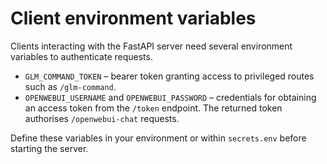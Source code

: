 # Client environment variables

Clients interacting with the FastAPI server need several environment variables to authenticate requests.

- `GLM_COMMAND_TOKEN` – bearer token granting access to privileged routes such as `/glm-command`.
- `OPENWEBUI_USERNAME` and `OPENWEBUI_PASSWORD` – credentials for obtaining an access token from the `/token` endpoint. The returned token authorises `/openwebui-chat` requests.

Define these variables in your environment or within `secrets.env` before starting the server.
